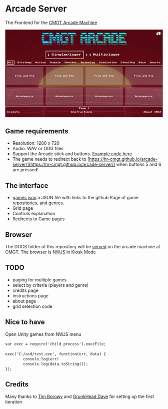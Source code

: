 # Arcade Server

The Frontend for the [CMGT Arcade Machine](https://hr-cmgt.github.io/arcade-server/)

![screenshot](./docs/images/screenshot.png)

## Game requirements

- Resolution: 1280 x 720
- Audio: WAV or OGG files
- Support the Arcade stick and buttons. [Example code here](https://github.com/HR-CMGT/arcade-server/dev/joystick.ts)
- The game needs to redirect back to [https://hr-cmgt.github.io/arcade-server/](https://hr-cmgt.github.io/arcade-server/) when buttons 5 and 6 are pressed!

## The interface

- [games.json](./docs/data/games.json) a JSON file with links to the github Page of game repositories, and genres.
- Grid page
- Controls explanation
- Redirects to Game pages

## Browser

The DOCS folder of this repository will be [served](https://hr-cmgt.github.io/arcade-server/) on the arcade machine at CMGT. The browser is
[NWJS](http://docs.nwjs.io/en/latest/For%20Users/Getting%20Started/#get-nwjs) in Kiosk Mode

## TODO

- paging for multiple games
- select by criteria (players and genre)
- credits page
- instructions page
- about page
- grid selection code

## Nice to have

Open Unity games from NWJS menu
```
var exec = require('child_process').execFile;

exec('C:/asd/test.exe', function(err, data) {  
        console.log(err)
        console.log(data.toString());                       
});
```

## Credits

Many thanks to [Tim Borowy](https://github.com/TimBorowy) and [GrunkHead Dave](https://github.com/Grunkhead) for setting up the first iteration